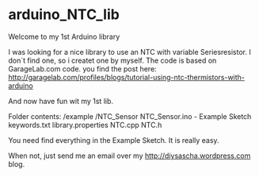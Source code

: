 # arduino_NTC_lib
Welcome to my 1st Arduino library

I was looking for a nice library to use an NTC with variable Seriesresistor. I don´t find one, so i createt one by myself.
The code is based on GarageLab.com code.
you find the post here:
http://garagelab.com/profiles/blogs/tutorial-using-ntc-thermistors-with-arduino

And now have fun wit my 1st lib.

Folder contents:
/example
  /NTC_Sensor
    NTC_Sensor.ino - Example Sketch
keywords.txt
library.properties
NTC.cpp
NTC.h

You need find everything in the Example Sketch.
It is really easy.

When not, just send me an email over my http://diysascha.wordpress.com blog.
